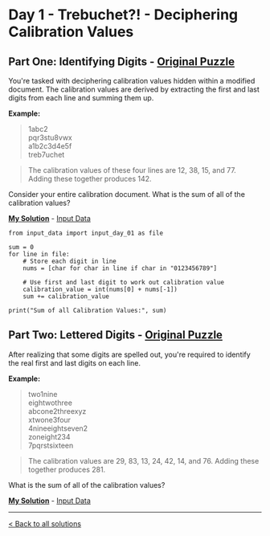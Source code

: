 # Day 1 - Trebuchet?! - Deciphering Calibration Values

## Part One: Identifying Digits - [Original Puzzle](https://adventofcode.com/2023/day/1)
You're tasked with deciphering calibration values hidden within a modified document. The calibration values are derived by extracting the first and last digits from each line and summing them up.

__Example:__

> 1abc2  
> pqr3stu8vwx  
> a1b2c3d4e5f  
> treb7uchet  

> The calibration values of these four lines are 12, 38, 15, and 77. Adding these together produces 142.

Consider your entire calibration document. What is the sum of all of the calibration values?

__[My Solution](https://github.com/codehath/advent-of-code-2023/blob/main/day-1/advent_day_1.1.py)__ - [Input Data](https://github.com/codehath/advent-of-code-2023/blob/main/day-1/input/input_day_01.txt)
```
from input_data import input_day_01 as file

sum = 0
for line in file:
    # Store each digit in line
    nums = [char for char in line if char in "0123456789"]
    
    # Use first and last digit to work out calibration value
    calibration_value = int(nums[0] + nums[-1])
    sum += calibration_value

print("Sum of all Calibration Values:", sum)
```

## Part Two: Lettered Digits - [Original Puzzle](https://adventofcode.com/2023/day/1)
After realizing that some digits are spelled out, you're required to identify the real first and last digits on each line. 

__Example:__

> two1nine  
> eightwothree  
> abcone2threexyz  
> xtwone3four  
> 4nineeightseven2  
> zoneight234  
> 7pqrstsixteen  

> The calibration values are 29, 83, 13, 24, 42, 14, and 76. Adding these together produces 281.

What is the sum of all of the calibration values?

__[My Solution](https://github.com/codehath/advent-of-code-2023/blob/main/day-1/advent_day_1.2.py)__ - [Input Data](https://github.com/codehath/advent-of-code-2023/blob/main/day-1/input/input_day_01.txt)

---
[< Back to all solutions](https://github.com/codehath/advent-of-code-2023/tree/main)
